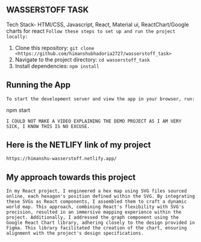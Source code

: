 ## WASSERSTOFF TASK  
Tech Stack- HTMl/CSS, Javascript, React, Material ui, ReactChart/Google charts for react
``
Follow these steps to set up and run the project locally:
``
1. Clone this repository:
``
    git clone <https://github.com/himanshubhadoria2727/wasserstoff_task>
``
2. Navigate to the project directory:
``
    cd wasserstoff_task
``
3. Install dependencies:
``
    npm install
``
## Running the App
``
To start the development server and view the app in your browser, run:
``

npm start 

``
I COULD NOT MAKE A VIDEO EXPLAINING THE DEMO PROJECT AS I AM VERY SICK, I KNOW THIS IS NO EXCUSE.
``
## Here is the NETLIFY link of my project
``
https://himanshu-wasserstoff.netlify.app/
``
## My approach towards this project
``
In my React project, I engineered a hex map using SVG files sourced online, each hexagon's position defined within the SVG. By integrating these SVGs as React components, I assembled them to craft a dynamic world map. This approach, combining React's flexibility with SVG's precision, resulted in an immersive mapping experience within the project. Additionally, I addressed the graph component using the Google React Chart library, adhering closely to the design provided in Figma. This library facilitated the creation of the chart, ensuring alignment with the project's design specifications.
``
